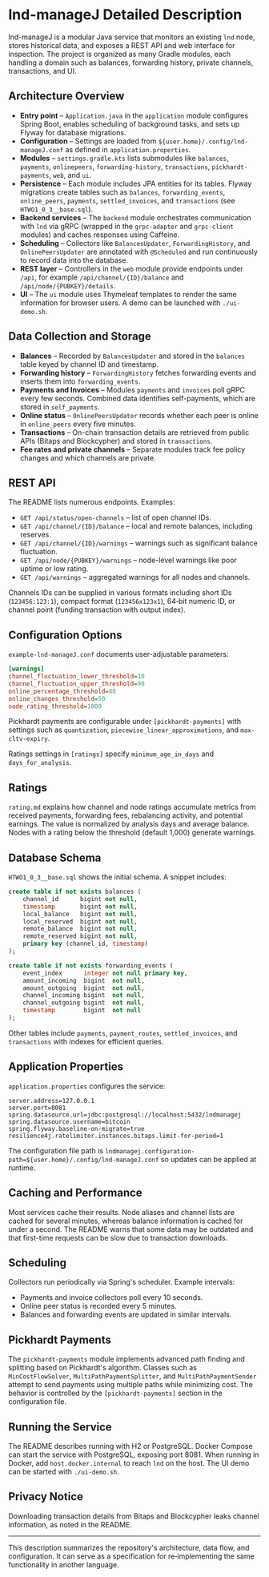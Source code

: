 # lnd-manageJ Detailed Description

lnd-manageJ is a modular Java service that monitors an existing `lnd` node, stores historical data, and exposes a REST API and web interface for inspection. The project is organized as many Gradle modules, each handling a domain such as balances, forwarding history, private channels, transactions, and UI.

## Architecture Overview

- **Entry point** – `Application.java` in the `application` module configures Spring Boot, enables scheduling of background tasks, and sets up Flyway for database migrations.
- **Configuration** – Settings are loaded from `${user.home}/.config/lnd-manageJ.conf` as defined in `application.properties`.
- **Modules** – `settings.gradle.kts` lists submodules like `balances`, `payments`, `onlinepeers`, `forwarding-history`, `transactions`, `pickhardt-payments`, `web`, and `ui`.
- **Persistence** – Each module includes JPA entities for its tables. Flyway migrations create tables such as `balances`, `forwarding_events`, `online_peers`, `payments`, `settled_invoices`, and `transactions` (see `HTWO1_0_3__base.sql`).
- **Backend services** – The `backend` module orchestrates communication with `lnd` via gRPC (wrapped in the `grpc-adapter` and `grpc-client` modules) and caches responses using Caffeine.
- **Scheduling** – Collectors like `BalancesUpdater`, `ForwardingHistory`, and `OnlinePeersUpdater` are annotated with `@Scheduled` and run continuously to record data into the database.
- **REST layer** – Controllers in the `web` module provide endpoints under `/api`, for example `/api/channel/{ID}/balance` and `/api/node/{PUBKEY}/details`.
- **UI** – The `ui` module uses Thymeleaf templates to render the same information for browser users. A demo can be launched with `./ui-demo.sh`.

## Data Collection and Storage

- **Balances** – Recorded by `BalancesUpdater` and stored in the `balances` table keyed by channel ID and timestamp.
- **Forwarding history** – `ForwardingHistory` fetches forwarding events and inserts them into `forwarding_events`.
- **Payments and Invoices** – Modules `payments` and `invoices` poll gRPC every few seconds. Combined data identifies self-payments, which are stored in `self_payments`.
- **Online status** – `OnlinePeersUpdater` records whether each peer is online in `online_peers` every five minutes.
- **Transactions** – On-chain transaction details are retrieved from public APIs (Bitaps and Blockcypher) and stored in `transactions`.
- **Fee rates and private channels** – Separate modules track fee policy changes and which channels are private.

## REST API

The README lists numerous endpoints. Examples:

- `GET /api/status/open-channels` – list of open channel IDs.
- `GET /api/channel/{ID}/balance` – local and remote balances, including reserves.
- `GET /api/channel/{ID}/warnings` – warnings such as significant balance fluctuation.
- `GET /api/node/{PUBKEY}/warnings` – node-level warnings like poor uptime or low rating.
- `GET /api/warnings` – aggregated warnings for all nodes and channels.

Channels IDs can be supplied in various formats including short IDs (`123456:123:1`), compact format (`123456x123x1`), 64‑bit numeric ID, or channel point (funding transaction with output index).

## Configuration Options

`example-lnd-manageJ.conf` documents user-adjustable parameters:

```ini
[warnings]
channel_fluctuation_lower_threshold=10
channel_fluctuation_upper_threshold=90
online_percentage_threshold=80
online_changes_threshold=50
node_rating_threshold=1000
```

Pickhardt payments are configurable under `[pickhardt-payments]` with settings such as `quantization`, `piecewise_linear_approximations`, and `max-cltv-expiry`.

Ratings settings in `[ratings]` specify `minimum_age_in_days` and `days_for_analysis`.

## Ratings

`rating.md` explains how channel and node ratings accumulate metrics from received payments, forwarding fees, rebalancing activity, and potential earnings. The value is normalized by analysis days and average balance. Nodes with a rating below the threshold (default 1,000) generate warnings.

## Database Schema

`HTWO1_0_3__base.sql` shows the initial schema. A snippet includes:

```sql
create table if not exists balances (
    channel_id      bigint not null,
    timestamp       bigint not null,
    local_balance   bigint not null,
    local_reserved  bigint not null,
    remote_balance  bigint not null,
    remote_reserved bigint not null,
    primary key (channel_id, timestamp)
);

create table if not exists forwarding_events (
    event_index      integer not null primary key,
    amount_incoming  bigint  not null,
    amount_outgoing  bigint  not null,
    channel_incoming bigint  not null,
    channel_outgoing bigint  not null,
    timestamp        bigint  not null
);
```

Other tables include `payments`, `payment_routes`, `settled_invoices`, and `transactions` with indexes for efficient queries.

## Application Properties

`application.properties` configures the service:

```properties
server.address=127.0.0.1
server.port=8081
spring.datasource.url=jdbc:postgresql://localhost:5432/lndmanagej
spring.datasource.username=bitcoin
spring.flyway.baseline-on-migrate=true
resilience4j.ratelimiter.instances.bitaps.limit-for-period=1
```

The configuration file path is `lndmanagej.configuration-path=${user.home}/.config/lnd-manageJ.conf` so updates can be applied at runtime.

## Caching and Performance

Most services cache their results. Node aliases and channel lists are cached for several minutes, whereas balance information is cached for under a second. The README warns that some data may be outdated and that first-time requests can be slow due to transaction downloads.

## Scheduling

Collectors run periodically via Spring's scheduler. Example intervals:

- Payments and invoice collectors poll every 10 seconds.
- Online peer status is recorded every 5 minutes.
- Balances and forwarding events are updated in similar intervals.

## Pickhardt Payments

The `pickhardt-payments` module implements advanced path finding and splitting based on Pickhardt's algorithm. Classes such as `MinCostFlowSolver`, `MultiPathPaymentSplitter`, and `MultiPathPaymentSender` attempt to send payments using multiple paths while minimizing cost. The behavior is controlled by the `[pickhardt-payments]` section in the configuration file.

## Running the Service

The README describes running with H2 or PostgreSQL. Docker Compose can start the service with PostgreSQL, exposing port 8081. When running in Docker, add `host.docker.internal` to reach `lnd` on the host. The UI demo can be started with `./ui-demo.sh`.

## Privacy Notice

Downloading transaction details from Bitaps and Blockcypher leaks channel information, as noted in the README.

---

This description summarizes the repository's architecture, data flow, and configuration. It can serve as a specification for re‑implementing the same functionality in another language.
